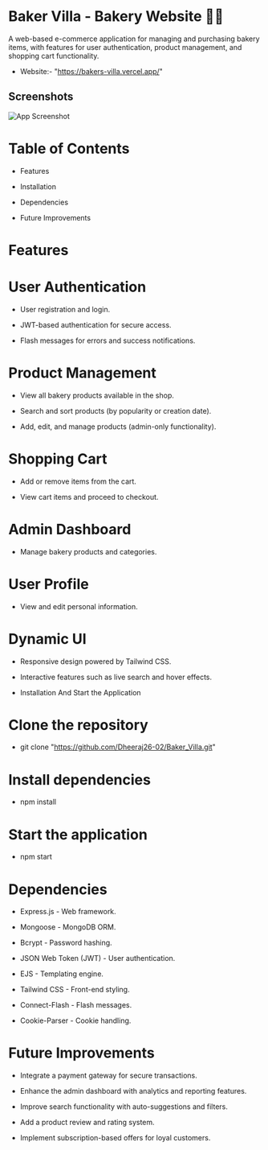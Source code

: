 
# Baker Villa - Bakery Website 🎂🍪

A web-based e-commerce application for managing and purchasing bakery items, with features for user authentication, product management, and shopping cart functionality.

- Website:- "https://bakers-villa.vercel.app/"
## Screenshots

![App Screenshot](https://drive.google.com/file/d/1bp7or30m9Ln4CWwMv7SFbGBfAnoHqV0N/view?usp=sharing)


# Table of Contents

- Features

- Installation

- Dependencies

- Future Improvements

# Features

# User Authentication

- User registration and login.

- JWT-based authentication for secure access.

- Flash messages for errors and success notifications.

# Product Management

- View all bakery products available in the shop.

- Search and sort products (by popularity or creation date).

- Add, edit, and manage products (admin-only functionality).

# Shopping Cart

- Add or remove items from the cart.

- View cart items and proceed to checkout.

# Admin Dashboard

- Manage bakery products and categories.

# User Profile

- View and edit personal information.

# Dynamic UI

- Responsive design powered by Tailwind CSS.

- Interactive features such as live search and hover effects.

- Installation And Start the Application

# Clone the repository
- git clone "https://github.com/Dheeraj26-02/Baker_Villa.git"

# Install dependencies
- npm install

# Start the application
- npm start

# Dependencies

- Express.js - Web framework.

- Mongoose - MongoDB ORM.

- Bcrypt - Password hashing.

- JSON Web Token (JWT) - User authentication.

- EJS - Templating engine.

- Tailwind CSS - Front-end styling.

- Connect-Flash - Flash messages.

- Cookie-Parser - Cookie handling.

# Future Improvements

- Integrate a payment gateway for secure transactions.

- Enhance the admin dashboard with analytics and reporting features.

- Improve search functionality with auto-suggestions and filters.

- Add a product review and rating system.

- Implement subscription-based offers for loyal customers.

